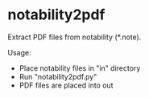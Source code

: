 # notability2pdf
 
Extract PDF files from notability (*.note).

Usage:
  - Place notability files in "in" directory
  - Run "notability2pdf.py"
  - PDF files are placed into out